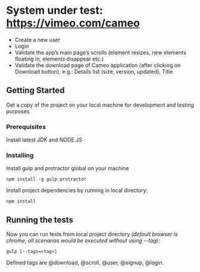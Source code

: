 # System under test: https://vimeo.com/cameo

* Create a new user
* Login
* Validate the app’s main page’s scrolls (element resizes, new elements floating in, elements disappear etc.)
* Validate the download page of Cameo application (after clicking on Download button), e.g.: Details list (size, version, updated), Title

## Getting Started

Get a copy of the project on your local machine for development and testing purposes

### Prerequisites

Install latest JDK and NODE.JS

### Installing

Install gulp and protractor global on your machine
```
npm install -g gulp protractor
```

Install project dependencies by running in local directory:
```
npm install
```

## Running the tests

Now you can run tests from local project directory *(default browser is chrome, all scenarios would be executed without using --tag)*:
```
gulp [--tags=<tag>]
```
Defined tags are @download, @scroll, @user, @signup, @login.
